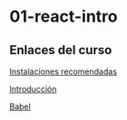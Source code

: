 # 01-react-intro

## Enlaces del curso

[Instalaciones recomendadas](https://gist.github.com/Klerith/4a4abfd88a88b2d1f16efd95fea41362)

[Introducción](https://gist.github.com/Klerith/b0111f52ba16451d095f38d4c995605b)

[Babel](https://babeljs.io)
